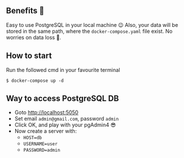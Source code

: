 ## Benefits :monocle_face:
Easy to use PostgreSQL in your local machine :wink:
Also, your data will be stored in the same path, where the `docker-compose.yaml` file exist. No worries on data loss :star_struck:.

## How to start
Run the followed cmd in your favourite terminal
```
$ docker-compose up -d
```

## Way to access PostgreSQL DB
* Goto [http://localhost:5050](http://localhost:5050)
* Set email `admin@gmail.com`, password `admin`
* Click OK, and play with your pgAdmin4 :sunglasses:
* Now create a server with:
    - `HOST=db`
    - `USERNAME=user`
    - `PASSWORD=admin`
